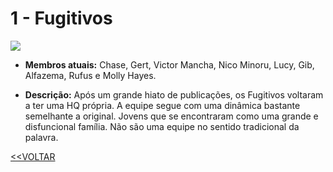 # 1 - Fugitivos

![](https://camo.githubusercontent.com/dfa446de1afce5d8e2bb4137ccc90beac56fd730ba81aed224010fdbd156a7bc/68747470733a2f2f6562366639332e613263646e312e7365637572657365727665722e6e65742f77702d636f6e74656e742f75706c6f6164732f323031392f30362f746f6461732d657175697065732d6d617276656c2d31312e6a7067)

- **Membros atuais:** Chase, Gert, Victor Mancha, Nico Minoru, Lucy, Gib, Alfazema, Rufus e Molly Hayes.

- **Descrição:** Após um grande hiato de publicações, os Fugitivos voltaram a ter uma HQ própria. A equipe segue com uma dinâmica bastante semelhante a original. Jovens que se encontraram como uma grande e disfuncional família. Não são uma equipe no sentido tradicional da palavra.

[<<VOLTAR](../README.md)
